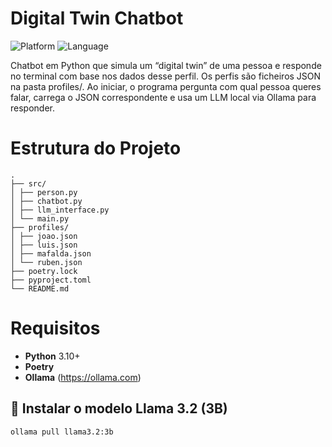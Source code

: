 # Digital Twin Chatbot

![Platform](https://img.shields.io/badge/platform-Windows-blue)
![Language](https://img.shields.io/badge/language-Python-lightgrey)

Chatbot em Python que simula um “digital twin” de uma pessoa e responde no terminal com base nos dados desse perfil.
Os perfis são ficheiros JSON na pasta profiles/. Ao iniciar, o programa pergunta com qual pessoa queres falar, carrega o JSON correspondente e usa um LLM local via Ollama para responder.


# Estrutura do Projeto
```text
.
├── src/
│ ├── person.py
│ ├── chatbot.py
│ ├── llm_interface.py
│ └── main.py
├── profiles/
│ ├── joao.json
│ ├── luis.json
│ ├── mafalda.json
│ └── ruben.json
├── poetry.lock
├── pyproject.toml
└── README.md
```

# Requisitos
- **Python** 3.10+
- **Poetry**
- **Ollama** (https://ollama.com)

## 🦙 Instalar o modelo **Llama 3.2 (3B)**

```bash
ollama pull llama3.2:3b


